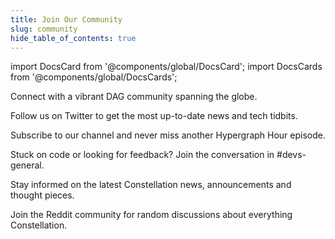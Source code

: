 ```yaml
---
title: Join Our Community
slug: community
hide_table_of_contents: true
---
```


import DocsCard from '@components/global/DocsCard';
import DocsCards from '@components/global/DocsCards';

<head>
  <style>{`
    :root {
      --doc-item-container-width: 60rem;
    }
    .theme-edit-this-page { display: none; }
  `}
  </style>
</head>

<DocsCards>
  <DocsCard header="Telegram" href="https://t.me/constellationcommunity" icon="/icons/icon_telegram.png">
    <p>Connect with a vibrant DAG community spanning the globe.</p>
  </DocsCard>

  <DocsCard header="Twitter" href="https://twitter.com/conste11ation" icon="/icons/icon_twitter.png">
    <p>Follow us on Twitter to get the most up-to-date news and tech tidbits.</p>
  </DocsCard>

  <DocsCard header="Youtube" href="https://www.youtube.com/channel/UChMBV4al3p_iO4bnfzcIzVQ?guided_help_flow=3&disable_polymer=true" icon="/icons/icon_youtube.png">
    <p>Subscribe to our channel and never miss another Hypergraph Hour episode.</p>
  </DocsCard>

  <DocsCard header="Devs on Discord" href="https://discord.gg/9PhXJKeAWC" icon="/icons/icon_discord.png">
    <p>Stuck on code or looking for feedback? Join the conversation in #devs-general.</p>
  </DocsCard>

  <DocsCard header="Medium" href="https://medium.com/constellationlabs" icon="/icons/icon_medium.png">
    <p>Stay informed on the latest Constellation news, announcements and thought pieces.</p>
  </DocsCard>

  <DocsCard header="Reddit" href="https://www.reddit.com/r/constellation/" icon="/icons/icon_reddit.png">
    <p>Join the Reddit community for random discussions about everything Constellation.</p>
  </DocsCard>

</DocsCards>
